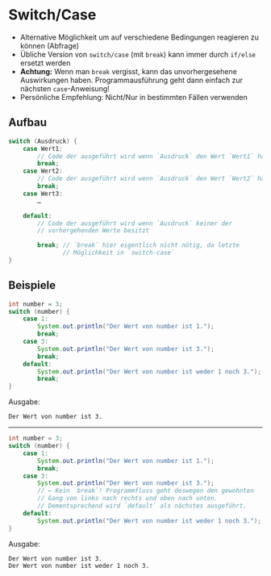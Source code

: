 # Switch/Case

- Alternative Möglichkeit um auf verschiedene Bedingungen reagieren zu können (Abfrage)
- Übliche Version von `switch/case` (mit `break`) kann immer durch `if/else` ersetzt werden
- **Achtung:** Wenn man `break` vergisst, kann das unvorhergesehene Auswirkungen haben. Programmausführung geht dann einfach zur nächsten `case`-Anweisung!
- Persönliche Empfehlung: Nicht/Nur in bestimmten Fällen verwenden

## Aufbau

```java
switch (Ausdruck) {
    case Wert1:
        // Code der ausgeführt wird wenn `Ausdruck` den Wert `Wert1` hat
        break;
    case Wert2:
        // Code der ausgeführt wird wenn `Ausdruck` den Wert `Wert2` hat
        break;
    case Wert3:
        …

    default:
        // Code der ausgeführt wird wenn `Ausdruck` keiner der
        // vorhergehenden Werte besitzt

        break; // `break` hier eigentlich nicht nötig, da letzte
               // Möglichkeit in `switch-case`
}
```

## Beispiele

```java
int number = 3;
switch (number) {
    case 1:
        System.out.println("Der Wert von number ist 1.");
        break;
    case 3:
        System.out.println("Der Wert von number ist 3.");
        break;
    default:
        System.out.println("Der Wert von number ist weder 1 noch 3.");
        break;
}
```

Ausgabe:

```
Der Wert von number ist 3.
```

---

```java
int number = 3;
switch (number) {
    case 1:
        System.out.println("Der Wert von number ist 1.");
        break;
    case 3:
        System.out.println("Der Wert von number ist 3.");
        // ← Kein `break`! Programmfluss geht deswegen den gewohnten
        // Gang von links nach rechts und oben nach unten.
        // Dementsprechend wird `default` als nächstes ausgeführt.
    default:
        System.out.println("Der Wert von number ist weder 1 noch 3.");
}
```

Ausgabe:

```
Der Wert von number ist 3.
Der Wert von number ist weder 1 noch 3.
```
